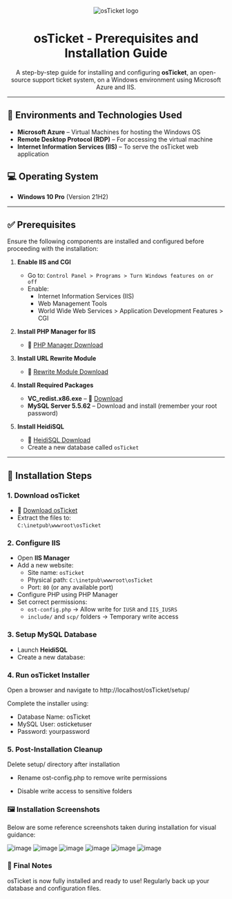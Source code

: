 <p align="center">
  <img src="https://i.imgur.com/Clzj7Xs.png" alt="osTicket logo"/>
</p>

<h1 align="center">osTicket - Prerequisites and Installation Guide</h1>

<p align="center">
  A step-by-step guide for installing and configuring <strong>osTicket</strong>, an open-source support ticket system, on a Windows environment using Microsoft Azure and IIS.
</p>

---

## 🧰 Environments and Technologies Used

- **Microsoft Azure** – Virtual Machines for hosting the Windows OS  
- **Remote Desktop Protocol (RDP)** – For accessing the virtual machine  
- **Internet Information Services (IIS)** – To serve the osTicket web application  

## 💻 Operating System

- **Windows 10 Pro** (Version 21H2)

---

## ✅ Prerequisites

Ensure the following components are installed and configured before proceeding with the installation:

1. **Enable IIS and CGI**
   - Go to: `Control Panel > Programs > Turn Windows features on or off`
   - Enable:
     - Internet Information Services (IIS)
     - Web Management Tools
     - World Wide Web Services > Application Development Features > CGI

2. **Install PHP Manager for IIS**  
   - 🔗 [PHP Manager Download](https://www.iis.net/downloads/community/2018/05/php-manager-for-iis-10)

3. **Install URL Rewrite Module**  
   - 🔗 [Rewrite Module Download](https://www.iis.net/downloads/microsoft/url-rewrite)

4. **Install Required Packages**
   - **VC_redist.x86.exe** – 🔗 [Download](https://learn.microsoft.com/en-us/cpp/windows/latest-supported-vc-redist)
   - **MySQL Server 5.5.62** – Download and install (remember your root password)

5. **Install HeidiSQL**
   - 🔗 [HeidiSQL Download](https://www.heidisql.com/)
   - Create a new database called `osTicket`

---

## 🚀 Installation Steps

### 1. Download osTicket

- 🔗 [Download osTicket](https://osticket.com/download/)
- Extract the files to:  
  `C:\inetpub\wwwroot\osTicket`

### 2. Configure IIS

- Open **IIS Manager**
- Add a new website:
  - Site name: `osTicket`
  - Physical path: `C:\inetpub\wwwroot\osTicket`
  - Port: `80` (or any available port)
- Configure PHP using PHP Manager
- Set correct permissions:
  - `ost-config.php` → Allow write for `IUSR` and `IIS_IUSRS`
  - `include/` and `scp/` folders → Temporary write access

### 3. Setup MySQL Database

- Launch **HeidiSQL**
- Create a new database:
  
### 4. Run osTicket Installer
Open a browser and navigate to http://localhost/osTicket/setup/

Complete the installer using:
- Database Name: osTicket
- MySQL User: osticketuser
- Password: yourpassword

### 5. Post-Installation Cleanup
Delete setup/ directory after installation

- Rename ost-config.php to remove write permissions

- Disable write access to sensitive folders


### 🖼️ Installation Screenshots

Below are some reference screenshots taken during installation for visual guidance:

![image](https://github.com/user-attachments/assets/f3ea15a9-8c20-4fdf-a2ae-3b67ac1c52b4)
![image](https://github.com/user-attachments/assets/b17b4aba-0f62-4245-bf95-7a76ef5eb83e)
![image](https://github.com/user-attachments/assets/674c81d9-cbaf-40c7-9e59-22351ab065e4)
![image](https://github.com/user-attachments/assets/0b55fada-d7aa-48ab-ab76-259a04bd8a52)
![image](https://github.com/user-attachments/assets/05ec41a3-d311-44f4-9ce2-6fcec87f4daf)
![image](https://github.com/user-attachments/assets/b19928cf-1879-4444-9bd6-ab4fe2d9721a)

### 🧪 Final Notes
osTicket is now fully installed and ready to use!
Regularly back up your database and configuration files.
